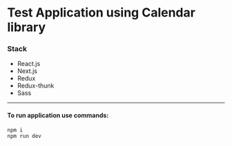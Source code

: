 # Test Application using Calendar library 

### Stack

- React.js 
- Next.js
- Redux
- Redux-thunk
- Sass
___

#### To run application use commands:
```
npm i
npm run dev
```
